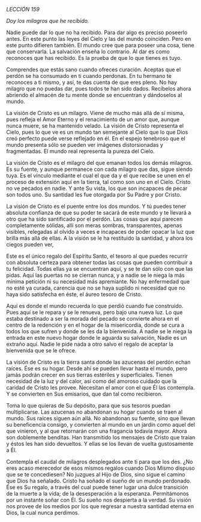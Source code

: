 *LECCIÓN 159*

*Doy los milagros que he recibido.*

Nadie puede dar lo que no ha recibido. Para dar algo es preciso poseerlo antes. En este punto las leyes del Cielo y las del mundo coinciden. Pero en este punto difieren también. El mundo cree que para poseer una cosa, tiene que conservarla. La salvación enseña lo contrario. Al dar es como reconoces que has recibido. Es la prueba de que lo que tienes es tuyo.

Comprendes que estás sano cuando ofreces curación. Aceptas que el perdón se ha consumado en ti cuando perdonas. En tu hermano te reconoces a ti mismo, y así, te das cuenta de que eres pleno. No hay milagro que no puedas dar, pues todos te han sido dados. Recíbelos ahora abriendo el almacén de tu mente donde se encuentran y dándoselos al mundo.

La visión de Cristo es un milagro. Viene de mucho más allá de sí misma, pues refleja el Amor Eterno y el renacimiento de un amor que, aunque nunca muere, se ha mantenido velado. La visión de Cristo representa el Cielo, pues lo que ve es un mundo tan semejante al Cielo que lo que Dios creó perfecto puede verse reflejado en él. En el espejo tenebroso que el mundo presenta sólo se pueden ver imágenes distorsionadas y fragmentadas. El mundo real representa la pureza del Cielo.

La visión de Cristo es el milagro del que emanan todos los demás milagros. Es su fuente, y aunque permanece con cada milagro que das, sigue siendo tuya. Es el vínculo mediante el cual el que da y el que recibe se unen en el proceso de extensión aquí en la tierra, tal como son uno en el Cielo. Cristo no ve pecados en nadie. Y ante Su vista, los que son incapaces de pecar son todos uno. Su santidad les fue otorgada por Su Padre y por Cristo.

La visión de Cristo es el puente entre los dos mundos. Y tú puedes tener absoluta confianza de que su poder te sacará de este mundo y te llevará a otro que ha sido santificado por el perdón. Las cosas que aquí parecen completamente sólidas, allí son meras sombras, transparentes, apenas visibles, relegadas al olvido a veces e incapaces de poder opacar la luz que brilla más allá de ellas. A la visión se le ha restituido la santidad, y ahora los ciegos pueden ver,

Este es el único regalo del Espíritu Santo, el tesoro al que puedes recurrir con absoluta certeza para obtener todas las cosas que pueden contribuir a tu felicidad. Todas ellas ya se encuentran aquí, y se te dan sólo con que las pidas. Aquí las puertas no se cierran nunca, y a nadie se le niega la más mínima petición ni su necesidad más apremiante. No hay enfermedad que no esté ya curada, carencia que no se haya suplido ni necesidad que no haya sido satisfecha en éste, el áureo tesoro de Cristo.

Aquí es donde el mundo recuerda lo que perdió cuando fue construido. Pues aquí se le repara y se le renueva, pero bajo una nueva luz. Lo que estaba destinado a ser la morada del pecado se convierte ahora en el centro de la redención y en el hogar de la misericordia, donde se cura a todos los que sufren y donde se les da la bienvenida. A nadie se le niega la entrada en este nuevo hogar donde le aguarda su salvación, Nadie es un extraño aquí. Nadie le pide nada a otro salvo el regalo de aceptar la bienvenida que se le ofrece.

La visión de Cristo es la tierra santa donde las azucenas del perdón echan raíces. Ése es su hogar. Desde ahí se pueden llevar hasta el mundo, pero jamás podrán crecer en sus tierras estériles y superficiales. Tienen necesidad de la luz y del calor, así como del amoroso cuidado que la caridad de Cristo les provee. Necesitan el amor con el que Él las contempla. Y se convierten en Sus emisarios, que dan tal como recibieron.

Toma lo que quieras de Su depósito, para que sus tesoros puedan multiplicarse. Las azucenas no abandonan su hogar cuando se traen al mundo. Sus raíces siguen aún allá. No abandonan su fuente, sino que llevan su beneficencia consigo, y convierten al mundo en un jardín como aquel del que vinieron, y al que retornarán con una fragancia todavía mayor. Ahora son doblemente benditas. Han transmitido los mensajes de Cristo que traían y éstos les han sido devueltos. Y ellas se los llevan de vuelta gustosamente a Él.

Contempla el caudal de milagros desplegados ante ti para que los des. ¿No eres acaso merecedor de esos mismos regalos cuando Dios Mismo dispuso que se te concediesen? No juzgues al Hijo de Dios, sino sigue el camino que Dios ha señalado. Cristo ha soñado el sueño de un mundo perdonado. Ése es Su regalo, a través del cual puede tener lugar una dulce transición de la muerte a la vida; de la desesperación a la esperanza. Permitámonos por un instante soñar con Él. Su sueño nos despierta a la verdad. Su visión nos provee de los medios por los que regresar a nuestra santidad eterna en Dios, la cual nunca perdimos.